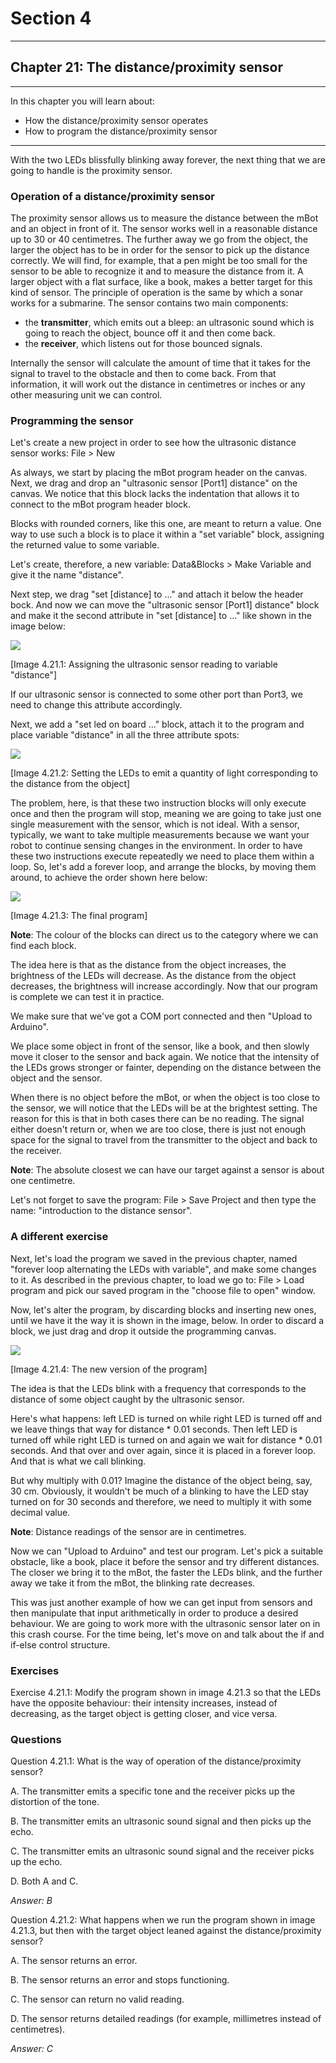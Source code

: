 # Section 4

---

## Chapter 21: The distance/proximity sensor

---

In this chapter you will learn about:

* How the distance/proximity sensor operates
* How to program the distance/proximity sensor

---

With the two LEDs blissfully blinking away forever, the next thing that we are going to handle is the proximity sensor.

### Operation of a distance/proximity sensor

The proximity sensor allows us to measure the distance between the mBot and an object in front of it. The sensor works well in a reasonable distance up to 30 or 40 centimetres. The further away we go from the object, the larger the object has to be in order for the sensor to pick up the distance correctly. We will find, for example, that a pen might be too small for the sensor to be able to recognize it and to measure the distance from it. A larger object with a flat surface, like a book, makes a better target for this kind of sensor. The principle of operation is the same by which a sonar works for a submarine. The sensor contains two main components:

* the **transmitter**, which emits out a bleep: an ultrasonic sound which is going to reach the object, bounce off it and then come back.
* the **receiver**, which listens out for those bounced signals.

Internally the sensor will calculate the amount of time that it takes for the signal to travel to the obstacle and then to come back. From that information, it will work out the distance in centimetres or inches or any other measuring unit we can control.

### Programming the sensor

Let's create a new project in order to see how the ultrasonic distance sensor works: File &gt; New

As always, we start by placing the mBot program header on the canvas. Next, we drag and drop an "ultrasonic sensor \[Port1\] distance" on the canvas. We notice that this block lacks the indentation that allows it to connect to the mBot program header block.

Blocks with rounded corners, like this one, are meant to return a value. One way to use such a block is to place it within a "set variable" block, assigning the returned value to some variable.

Let's create, therefore, a new variable: Data&Blocks &gt; Make Variable and give it the name "distance".

Next step, we drag "set \[distance\] to ..." and attach it below the header bock. And now we can move the "ultrasonic sensor \[Port1\] distance" block and make it the second attribute in "set \[distance\] to ..." like shown in the image below:

![](/assets/Img.4.21.1.jpg)

\[Image 4.21.1: Assigning the ultrasonic sensor reading to variable "distance"\]

If our ultrasonic sensor is connected to some other port than Port3, we need to change this attribute accordingly.

Next, we add a "set led on board ..." block, attach it to the program and place variable "distance" in all the three attribute spots:

![](/assets/Img.4.21.2.jpg)

\[Image 4.21.2: Setting the LEDs to emit a quantity of light corresponding to the distance from the object\]

Τhe problem, here, is that these two instruction blocks will only execute once and then the program will stop, meaning we are going to take just one single measurement with the sensor, which is not ideal. With a sensor, typically, we want to take multiple measurements because we want your robot to continue sensing changes in the environment. In order to have these two instructions execute repeatedly we need to place them within a loop. So, let's add a forever loop, and arrange the blocks, by moving them around, to achieve the order shown here below:

![](/assets/Img.4.21.3.jpg)

\[Image 4.21.3: The final program\]

**Note**: The colour of the blocks can direct us to the category where we can find each block.

The idea here is that as the distance from the object increases, the brightness of the LEDs will decrease. As the distance from the object decreases, the brightness will increase accordingly. Now that our program is complete we can test it in practice.

We make sure that we've got a COM port connected and then "Upload to Arduino".

We place some object in front of the sensor, like a book, and then slowly move it closer to the sensor and back again. We notice that the intensity of the LEDs grows stronger or fainter, depending on the distance between the object and the sensor.

When there is no object before the mBot, or when the object is too close to the sensor, we will notice that the LEDs will be at the brightest setting. The reason for this is that in both cases there can be no reading. The signal either doesn't return or, when we are too close, there is just not enough space for the signal to travel from the transmitter to the object and back to the receiver.

**Note**: The absolute closest we can have our target against a sensor is about one centimetre.

Let's not forget to save the program: File &gt; Save Project and then type the name: "introduction to the distance sensor".

### A different exercise

Next, let's load the program we saved in the previous chapter, named "forever loop alternating the LEDs with variable", and make some changes to it. As described in the previous chapter, to load we go to: File &gt; Load program and pick our saved program in the "choose file to open" window.

Now, let's alter the program, by discarding blocks and inserting new ones, until we have it the way it is shown in the image, below. In order to discard a block, we just drag and drop it outside the programming canvas.

![](/assets/Img.4.21.4.jpg)

\[Image 4.21.4: The new version of the program\]

The idea is that the LEDs blink with a frequency that corresponds to the distance of some object caught by the ultrasonic sensor.

Here's what happens: left LED is turned on while right LED is turned off and we leave things that way for distance \* 0.01 seconds. Then left LED is turned off while right LED is turned on and again we wait for distance \* 0.01 seconds. And that over and over again, since it is placed in a forever loop. And that is what we call blinking.

But why multiply with 0.01? Imagine the distance of the object being, say, 30 cm. Obviously, it wouldn't be much of a blinking to have the LED stay turned on for 30 seconds and therefore, we need to multiply it with some decimal value.

**Note**: Distance readings of the sensor are in centimetres.

Now we can "Upload to Arduino" and test our program. Let's pick a suitable obstacle, like a book, place it before the sensor and try different distances. The closer we bring it to the mBot, the faster the LEDs blink, and the further away we take it from the mBot, the blinking rate decreases.

This was just another example of how we can get input from sensors and then manipulate that input arithmetically in order to produce a desired behaviour. We are going to work more with the ultrasonic sensor later on in this crash course. For the time being, let's move on and talk about the if and if-else control structure.

### Exercises

Exercise 4.21.1: Modify the program shown in image 4.21.3 so that the LEDs have the opposite behaviour: their intensity increases, instead of decreasing, as the target object is getting closer, and vice versa.

### Questions

Question 4.21.1: What is the way of operation of the distance/proximity sensor?

A. The transmitter emits a specific tone and the receiver picks up the distortion of the tone.

B. The transmitter emits an ultrasonic sound signal and then picks up the echo.

C. The transmitter emits an ultrasonic sound signal and the receiver picks up the echo.

D. Both A and C.

_Answer: B_

Question 4.21.2: What happens when we run the program shown in image 4.21.3, but then with the target object leaned against the distance/proximity sensor?

A. The sensor returns an error.

B. The sensor returns an error and stops functioning.

C. The sensor can return no valid reading.

D. The sensor returns detailed readings \(for example, millimetres instead of centimetres\).

_Answer: C_


